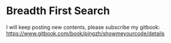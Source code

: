 # Breadth First Search

I will keep posting new contents, please subscribe my gitbook: https://www.gitbook.com/book/pingzh/showmeyourcode/details

